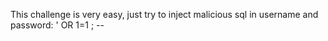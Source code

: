This challenge is very easy, just try to inject malicious sql in username and password:  ' OR 1=1 ; -- 

